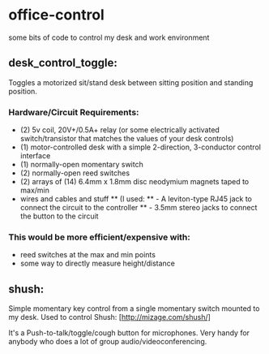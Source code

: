 # office-control
some bits of code to control my desk and work environment

## desk_control_toggle:
Toggles a motorized sit/stand desk between sitting position and standing position.

### Hardware/Circuit Requirements:
 * (2) 5v coil, 20V+/0.5A+ relay (or some electrically activated switch/transistor that matches the values of your desk controls)
 * (1) motor-controlled desk with a simple 2-direction, 3-conductor control interface
 * (1) normally-open momentary switch
 * (2) normally-open reed switches
 * (2) arrays of (14) 6.4mm x 1.8mm disc neodymium magnets taped to max/min
 * wires and cables and stuff
 ** (I used:
 **  - A leviton-type RJ45 jack to connect the circuit to the controller
 **  - 3.5mm stereo jacks to connect the button to the circuit

### This would be more efficient/expensive with:
 * reed switches at the max and min points
 * some way to directly measure height/distance

## shush:
Simple momentary key control from a single momentary switch mounted to my desk.
Used to control Shush: [http://mizage.com/shush/]

It's a Push-to-talk/toggle/cough button for microphones.
Very handy for anybody who does a lot of group audio/videoconferencing.
